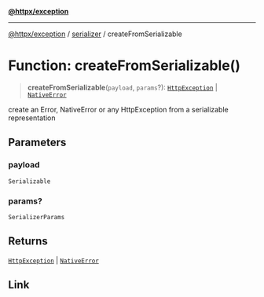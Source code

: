 [**@httpx/exception**](../../README.md)

***

[@httpx/exception](../../README.md) / [serializer](../README.md) / createFromSerializable

# Function: createFromSerializable()

> **createFromSerializable**(`payload`, `params`?): [`HttpException`](../../base/classes/HttpException.md) \| [`NativeError`](../type-aliases/NativeError.md)

create an Error, NativeError or any HttpException from a
serializable representation

## Parameters

### payload

`Serializable`

### params?

`SerializerParams`

## Returns

[`HttpException`](../../base/classes/HttpException.md) \| [`NativeError`](../type-aliases/NativeError.md)

## Link
